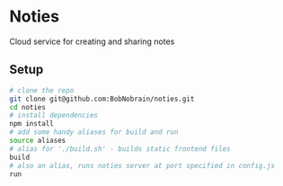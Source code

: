 # Noties

Cloud service for creating and sharing notes

## Setup

```bash
# clone the repo
git clone git@github.com:BobNobrain/noties.git
cd noties
# install dependencies
npm install
# add some handy aliases for build and run
source aliases
# alias for './build.sh' - builds static frontend files
build
# also an alias, runs noties server at port specified in config.js
run
```
